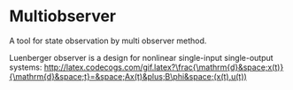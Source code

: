 # Multiobserver
A tool for state observation by multi observer method.

Luenberger observer is  a design for nonlinear single-input single-output systems:
http://latex.codecogs.com/gif.latex?\frac{\mathrm{d}&space;x(t)}{\mathrm{d}&space;t}=&space;Ax(t)&plus;B\phi&space;(x(t),u(t))

